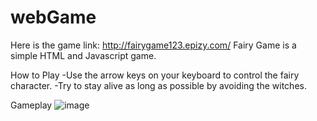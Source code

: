 # webGame
Here is the game link: http://fairygame123.epizy.com/
Fairy Game is a simple HTML and Javascript game.

How to Play
-Use the arrow keys on your keyboard to control the fairy character.
-Try to stay alive as long as possible by avoiding the witches.

Gameplay
![image](https://github.com/selinnoz/webGame/assets/73435487/2ea91cf3-a3b6-4508-96ba-5fdd44910eca)
